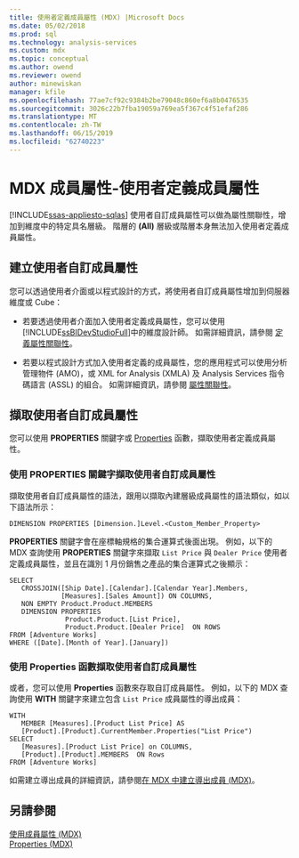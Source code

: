 ```yaml
---
title: 使用者定義成員屬性 (MDX) |Microsoft Docs
ms.date: 05/02/2018
ms.prod: sql
ms.technology: analysis-services
ms.custom: mdx
ms.topic: conceptual
ms.author: owend
ms.reviewer: owend
author: minewiskan
manager: kfile
ms.openlocfilehash: 77ae7cf92c9384b2be79048c860ef6a8b0476535
ms.sourcegitcommit: 3026c22b7fba19059a769ea5f367c4f51efaf286
ms.translationtype: MT
ms.contentlocale: zh-TW
ms.lasthandoff: 06/15/2019
ms.locfileid: "62740223"
---
```

# <a name="mdx-member-properties---user-defined-member-properties"></a>MDX 成員屬性-使用者定義成員屬性
[!INCLUDE[ssas-appliesto-sqlas](../../../includes/ssas-appliesto-sqlas.md)]
  使用者自訂成員屬性可以做為屬性關聯性，增加到維度中的特定具名層級。 階層的 **(All)** 層級或階層本身無法加入使用者定義成員屬性。  
  
## <a name="creating-user-defined-member-properties"></a>建立使用者自訂成員屬性  
 您可以透過使用者介面或以程式設計的方式，將使用者自訂成員屬性增加到伺服器維度或 Cube：  
  
-   若要透過使用者介面加入使用者定義成員屬性，您可以使用 [!INCLUDE[ssBIDevStudioFull](../../../includes/ssbidevstudiofull-md.md)]中的維度設計師。 如需詳細資訊，請參閱 [定義屬性關聯性](../../../analysis-services/multidimensional-models/attribute-relationships-define.md)。  
  
-   若要以程式設計方式加入使用者定義的成員屬性，您的應用程式可以使用分析管理物件 (AMO)，或 XML for Analysis (XMLA) 及 Analysis Services 指令碼語言 (ASSL) 的組合。 如需詳細資訊，請參閱 [屬性關聯性](../../../analysis-services/multidimensional-models-olap-logical-dimension-objects/attribute-relationships.md)。  
  
## <a name="retrieving-user-defined-member-properties"></a>擷取使用者自訂成員屬性  
 您可以使用 **PROPERTIES** 關鍵字或 [Properties](../../../mdx/properties-mdx.md) 函數，擷取使用者定義成員屬性。  
  
### <a name="using-the-properties-keyword-to-retrieve-user-defined-member-properties"></a>使用 PROPERTIES 關鍵字擷取使用者自訂成員屬性  
 擷取使用者自訂成員屬性的語法，跟用以擷取內建層級成員屬性的語法類似，如以下語法所示：  
  
 `DIMENSION PROPERTIES [Dimension.]Level.<Custom_Member_Property>`  
  
 **PROPERTIES** 關鍵字會在座標軸規格的集合運算式後面出現。 例如，以下的 MDX 查詢使用 **PROPERTIES** 關鍵字來擷取 `List Price` 與 `Dealer Price` 使用者定義成員屬性，並且在識別 1 月份銷售之產品的集合運算式之後顯示：  
  
```  
SELECT   
   CROSSJOIN([Ship Date].[Calendar].[Calendar Year].Members,   
             [Measures].[Sales Amount]) ON COLUMNS,  
   NON EMPTY Product.Product.MEMBERS  
   DIMENSION PROPERTIES   
              Product.Product.[List Price],  
              Product.Product.[Dealer Price]  ON ROWS  
FROM [Adventure Works]  
WHERE ([Date].[Month of Year].[January])   
```  
  
### <a name="using-the-properties-function-to-retrieve-user-defined-member-properties"></a>使用 Properties 函數擷取使用者自訂成員屬性  
 或者，您可以使用 **Properties** 函數來存取自訂成員屬性。 例如，以下的 MDX 查詢使用 **WITH** 關鍵字來建立包含 `List Price` 成員屬性的導出成員：  
  
```  
WITH   
   MEMBER [Measures].[Product List Price] AS  
   [Product].[Product].CurrentMember.Properties("List Price")  
SELECT   
   [Measures].[Product List Price] on COLUMNS,  
   [Product].[Product].MEMBERS  ON Rows  
FROM [Adventure Works]  
```  
  
 如需建立導出成員的詳細資訊，請參閱[在 MDX 中建立導出成員 &#40;MDX&#41;](../../../analysis-services/multidimensional-models/mdx/mdx-calculated-members-building-calculated-members.md)。  
  
## <a name="see-also"></a>另請參閱  
 [使用成員屬性 &#40;MDX&#41;](../../../analysis-services/multidimensional-models/mdx/mdx-member-properties.md)   
 [Properties &#40;MDX&#41;](../../../mdx/properties-mdx.md)  
  
  
